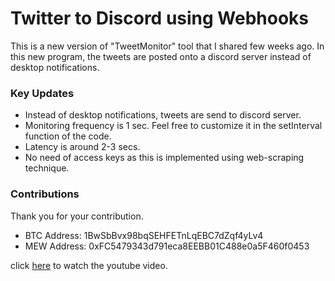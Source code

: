 # Twitter to Discord using Webhooks
This is a new version of "TweetMonitor" tool that I shared few weeks ago. In this new program, the tweets are posted onto a discord server instead of desktop notifications.

### Key Updates
* Instead of desktop notifications, tweets are send to discord server.
* Monitoring frequency is 1 sec. Feel free to customize it in the setInterval function of the code.
* Latency is around 2-3 secs.
* No need of access keys as this is implemented using web-scraping technique.

### Contributions
Thank you for your contribution.

* BTC Address: 1BwSbBvx98bqSEHFETnLqEBC7dZqf4yLv4
* MEW Address: 0xFC5479343d791eca8EEBB01C488e0a5F460f0453

click [here](https://www.youtube.com/watch?v=72ADPlseO4o&feature=youtu.be) to watch the youtube video.
